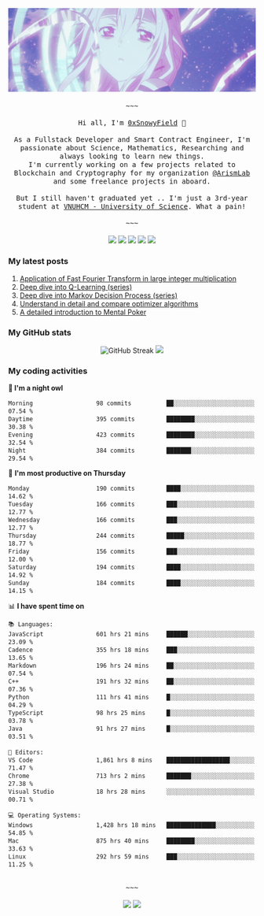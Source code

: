 <div align='center'>
<img src="./assets/banner.gif" alt="Banner" width="1000" />
  <samp>
    </br></br>~~~</br></br>
    Hi all, I'm <a href="https://snowyfield.me/">0xSnowyField</a> 🧸
    </br></br>
    As a Fullstack Developer and Smart Contract Engineer, I'm passionate about Science, Mathematics, Researching and always looking to learn new things.</br> I'm currently working on a few projects related to Blockchain and Cryptography for my organization <a href="https://github.com/ArismLab">@ArismLab</a> and some freelance projects in aboard.
    </br></br>
    But I still haven't graduated yet .. I'm just a 3rd-year student at <a href="https://en.hcmus.edu.vn/">VNUHCM - University of Science</a>. What a pain!
    </br></br>~~~</br></br>
  </samp>
  <a href = "https://wakatime.com/@SnowyField1906" target="_blank"><img src="https://img.shields.io/badge/-Wakatime-000000?style=for-the-badge&logo=wakatime&logoColor=white"></a>
  <a href="https://linkedin.com/in/NHThuan" target="_blank"><img src="https://img.shields.io/badge/-LinkedIn-0A66C2?style=for-the-badge&logo=linkedin&logoColor=white"></a>
  <a href="https://stackoverflow.com/users/17358240/snowyfield" target="_blank"><img src="https://img.shields.io/badge/StackOverflow-F58025?style=for-the-badge&logo=stackoverflow&logoColor=white" target="_blank"></a>
  <a href="https://facebook.com/SnowyField1906" target="_blank"><img src="https://img.shields.io/badge/-Facebook-0A66C2?style=for-the-badge&logo=facebook&logoColor=white"></a>
  <a href="https://x.com/SnowyField1906" target="_blank"><img src="https://img.shields.io/badge/-Twitter-000000?style=for-the-badge&logo=x&logoColor=white"></a>
</div>

### My latest posts

1. <a href="https://www.snowyfield.me/posts/ung-dung-fast-fourier-transform-trong-phep-nhan-so-nguyen-lon" target="_blank">Application of Fast Fourier Transform in large integer multiplication</a>
2. <a href="https://www.snowyfield.me/posts/hieu-sau-ve-q-learning-phan-1" target="_blank">Deep dive into Q-Learning (series)</a>
3. <a href="https://www.snowyfield.me/posts/hieu-sau-ve-markov-decision-process-phan-1" target="_blank">Deep dive into Markov Decision Process (series)</a>
4. <a href="https://www.snowyfield.me/posts/tim-hieu-chi-tiet-va-so-sanh-cac-thuat-toan-optimizer" target="_blank">Understand in detail and compare optimizer algorithms</a>
5. <a href="https://www.snowyfield.me/posts/gioi-thieu-chi-tiet-ve-bai-toan-mental-poker" target="_blank">A detailed introduction to Mental Poker</a>

### My GitHub stats

<div align="center">
  <img src="https://github-readme-streak-stats.herokuapp.com?user=SnowyFIeld1906&theme=swift&hide_border=true&date_format=M%20j%5B%2C%20Y%5D&card_width=1000" alt="GitHub Streak" />
  <img src='http://github-profile-summary-cards.vercel.app/api/cards/profile-details?username=SnowyFIeld1906&theme=swift' width='1000px'/>
</div>

### My coding activities

<!--START_SECTION:waka-->
**🦉 I'm a night owl** 

```text
Morning                  98 commits          ██░░░░░░░░░░░░░░░░░░░░░░░   07.54 % 
Daytime                  395 commits         ████████░░░░░░░░░░░░░░░░░   30.38 % 
Evening                  423 commits         ████████░░░░░░░░░░░░░░░░░   32.54 % 
Night                    384 commits         ███████░░░░░░░░░░░░░░░░░░   29.54 % 
```
📅 **I'm most productive on Thursday** 

```text
Monday                   190 commits         ████░░░░░░░░░░░░░░░░░░░░░   14.62 % 
Tuesday                  166 commits         ███░░░░░░░░░░░░░░░░░░░░░░   12.77 % 
Wednesday                166 commits         ███░░░░░░░░░░░░░░░░░░░░░░   12.77 % 
Thursday                 244 commits         █████░░░░░░░░░░░░░░░░░░░░   18.77 % 
Friday                   156 commits         ███░░░░░░░░░░░░░░░░░░░░░░   12.00 % 
Saturday                 194 commits         ████░░░░░░░░░░░░░░░░░░░░░   14.92 % 
Sunday                   184 commits         ████░░░░░░░░░░░░░░░░░░░░░   14.15 % 
```


📊 **I have spent time on** 

```text
📚 Languages: 
JavaScript               601 hrs 21 mins     ██████░░░░░░░░░░░░░░░░░░░   23.09 % 
Cadence                  355 hrs 18 mins     ███░░░░░░░░░░░░░░░░░░░░░░   13.65 % 
Markdown                 196 hrs 24 mins     ██░░░░░░░░░░░░░░░░░░░░░░░   07.54 % 
C++                      191 hrs 32 mins     ██░░░░░░░░░░░░░░░░░░░░░░░   07.36 % 
Python                   111 hrs 41 mins     █░░░░░░░░░░░░░░░░░░░░░░░░   04.29 % 
TypeScript               98 hrs 25 mins      █░░░░░░░░░░░░░░░░░░░░░░░░   03.78 % 
Java                     91 hrs 27 mins      █░░░░░░░░░░░░░░░░░░░░░░░░   03.51 % 

📑 Editors: 
VS Code                  1,861 hrs 8 mins    ██████████████████░░░░░░░   71.47 % 
Chrome                   713 hrs 2 mins      ███████░░░░░░░░░░░░░░░░░░   27.38 % 
Visual Studio            18 hrs 28 mins      ░░░░░░░░░░░░░░░░░░░░░░░░░   00.71 % 

💻 Operating Systems: 
Windows                  1,428 hrs 18 mins   ██████████████░░░░░░░░░░░   54.85 % 
Mac                      875 hrs 40 mins     ████████░░░░░░░░░░░░░░░░░   33.63 % 
Linux                    292 hrs 59 mins     ███░░░░░░░░░░░░░░░░░░░░░░   11.25 % 
```

<div align='center'><samp></br>~~~</br></br></samp><img src='http://img.shields.io/badge/2.6%20thousand%20coding%20hours-black?style=for-the-badge' /> <img src='https://img.shields.io/badge/3.4%20million%20lines%20of%20code-black?style=for-the-badge' /></div>


<!--END_SECTION:waka-->
